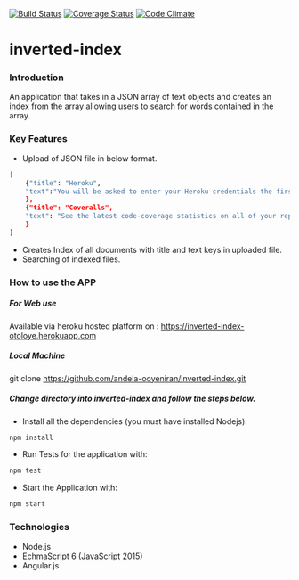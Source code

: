 [![Build Status](https://travis-ci.org/andela-ooyeniran/inverted-index.svg?branch=master)](https://travis-ci.org/andela-ooyeniran/inverted-index)
[![Coverage Status](https://coveralls.io/repos/github/andela-ooyeniran/inverted-index/badge.svg?branch=master)](https://coveralls.io/github/andela-ooyeniran/inverted-index?branch=master)
[![Code Climate](https://codeclimate.com/github/andela-ooyeniran/inverted-index/badges/gpa.svg)](https://codeclimate.com/github/andela-ooyeniran/inverted-index)


# inverted-index

### Introduction
An application that takes in a JSON array of text objects and creates an index from the array allowing users to search for words contained in the array.

### Key Features

- Upload of JSON file in below format.
```sh
[
    {"title": "Heroku",
    "text":"You will be asked to enter your Heroku credentials the first time you run a command; after the first time, your email address and an API token will be saved"
    },
    {"title": "Coveralls",
    "text": "See the latest code-coverage statistics on all of your repositories including the total percentages covered and the lines covered."
    }
]
```
- Creates Index of all documents with title and text keys in uploaded file.
- Searching of indexed files.

### How to use the APP
##### For Web use
Available via heroku hosted platform on : https://inverted-index-otoloye.herokuapp.com 
##### Local Machine
git clone https://github.com/andela-ooyeniran/inverted-index.git

##### Change directory into inverted-index and follow the steps below.
- Install all the dependencies (you must have installed Nodejs):
```sh
npm install
```
- Run Tests for the application with:
```sh
npm test
```
- Start the Application with:
```sh
npm start
```
### Technologies
- Node.js
- EchmaScript 6 (JavaScript 2015)
- Angular.js

